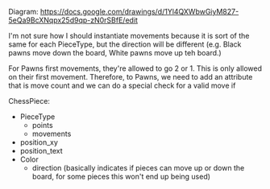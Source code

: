 Diagram: https://docs.google.com/drawings/d/1Yl4QXWbwGiyM827-5eQa9BcXNqpx25d9qp-zN0rSBfE/edit


I'm not sure how I should instantiate movements because it is sort of the same for each PieceType, but the direction will be different (e.g. Black pawns move down the board, White pawns move up teh board.)


For Pawns first movements, they're allowed to go 2 or 1.
This is only allowed on their first movement.
Therefore, to Pawns, we need to add an attribute that is move count 
and we can do a special check for a valid move if 



ChessPiece:
- PieceType
    - points
    - movements
- position_xy
- position_text
- Color
    - direction (basically indicates if pieces can move up or down the board, for some pieces this won't end up being used)



